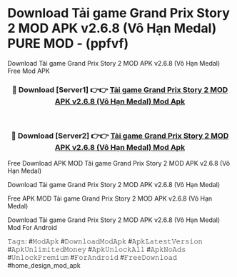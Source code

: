 # Download Tải game Grand Prix Story 2 MOD APK v2.6.8 (Vô Hạn Medal) PURE MOD - (ppfvf)
Download Tải game Grand Prix Story 2 MOD APK v2.6.8 (Vô Hạn Medal) Free Mod APK

<div align="center">
<h3>🔴 Download [Server1] 👉👉 <a href="https://apk-comot.site?title=Tải_game_Grand_Prix_Story_2_MOD_APK_v2.6.8_(Vô_Hạn_Medal)">Tải game Grand Prix Story 2 MOD APK v2.6.8 (Vô Hạn Medal) Mod Apk</a></h3><br>

<h3>🔴 Download [Server2] 👉👉 <a href="https://apk-comot.site?title=Tải_game_Grand_Prix_Story_2_MOD_APK_v2.6.8_(Vô_Hạn_Medal)">Tải game Grand Prix Story 2 MOD APK v2.6.8 (Vô Hạn Medal) Mod Apk</a></h3>
</div>


Free Download APK MOD Tải game Grand Prix Story 2 MOD APK v2.6.8 (Vô Hạn Medal)

Download Tải game Grand Prix Story 2 MOD APK v2.6.8 (Vô Hạn Medal) 

Free APK MOD Tải game Grand Prix Story 2 MOD APK v2.6.8 (Vô Hạn Medal) 

Download Tải game Grand Prix Story 2 MOD APK v2.6.8 (Vô Hạn Medal) Mod For Android

𝚃𝚊𝚐𝚜: #𝙼𝚘𝚍𝙰𝚙𝚔 #𝙳𝚘𝚠𝚗𝚕𝚘𝚊𝚍𝙼𝚘𝚍𝙰𝚙𝚔 #𝙰𝚙𝚔𝙻𝚊𝚝𝚎𝚜𝚝𝚅𝚎𝚛𝚜𝚒𝚘𝚗 #𝙰𝚙𝚔𝚄𝚗𝚕𝚒𝚖𝚒𝚝𝚎𝚍𝙼𝚘𝚗𝚎𝚢 #𝙰𝚙𝚔𝚄𝚗𝚕𝚘𝚌𝚔𝙰𝚕𝚕 #𝙰𝚙𝚔𝙽𝚘𝙰𝚍𝚜 #𝚄𝚗𝚕𝚘𝚌𝚔𝙿𝚛𝚎𝚖𝚒𝚞𝚖 #𝙵𝚘𝚛𝙰𝚗𝚍𝚛𝚘𝚒𝚍 #𝙵𝚛𝚎𝚎𝙳𝚘𝚠𝚗𝚕𝚘𝚊𝚍 #home_design_mod_apk
